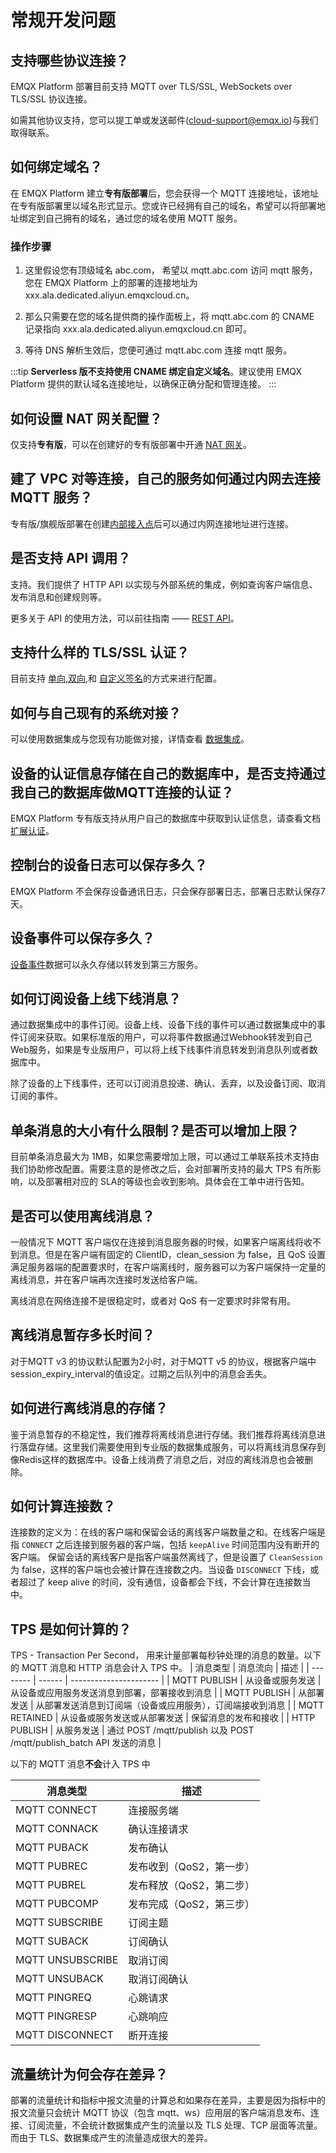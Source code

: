# 常规开发问题


## 支持哪些协议连接？
EMQX Platform 部署目前支持 MQTT over TLS/SSL, WebSockets over TLS/SSL 协议连接。

如需其他协议支持，您可以提工单或发送邮件(cloud-support@emqx.io)与我们取得联系。

## 如何绑定域名？

在 EMQX Platform 建立**专有版部署**后，您会获得一个 MQTT 连接地址，该地址在专有版部署里以域名形式显示。您或许已经拥有自己的域名，希望可以将部署地址绑定到自己拥有的域名，通过您的域名使用 MQTT 服务。

### 操作步骤
1. 这里假设您有顶级域名 abc.com， 希望以 mqtt.abc.com 访问 mqtt 服务，您在 EMQX Platform 上的部署的连接地址为 xxx.ala.dedicated.aliyun.emqxcloud.cn。

2. 那么只需要在您的域名提供商的操作面板上，将 mqtt.abc.com 的 CNAME 记录指向 xxx.ala.dedicated.aliyun.emqxcloud.cn 即可。

3. 等待 DNS 解析生效后，您便可通过 mqtt.abc.com 连接 mqtt 服务。

:::tip
**Serverless 版不支持使用 CNAME 绑定自定义域名**。建议使用 EMQX Platform 提供的默认域名连接地址，以确保正确分配和管理连接。
:::

## 如何设置 NAT 网关配置？
仅支持**专有版**，可以在创建好的专有版部署中开通 [NAT 网关](../vas/nat-gateway.md)。

## 建了 VPC 对等连接，自己的服务如何通过内网去连接 MQTT 服务？
专有版/旗舰版部署在创建[内部接入点](../vas/intranet-lb.md)后可以通过内网连接地址进行连接。

## 是否支持 API 调用？
支持。我们提供了 HTTP API 以实现与外部系统的集成，例如查询客户端信息、发布消息和创建规则等。

更多关于 API 的使用方法，可以前往指南 —— [REST API](../api/api_overview.md)。

## 支持什么样的 TLS/SSL 认证？
目前支持 [单向](../deployments/tls_ssl.md),[双向](../deployments/tls_ssl.md),和 [自定义签名](../deployments/tls_ssl.md)的方式来进行配置。


## 如何与自己现有的系统对接？
可以使用数据集成与您现有功能做对接，详情查看 [数据集成](../data_integration/introduction.md)。

## 设备的认证信息存储在自己的数据库中，是否支持通过我自己的数据库做MQTT连接的认证？
EMQX Platform 专有版支持从用户自己的数据库中获取到认证信息，请查看文档[扩展认证](../deployments/custom_auth.md)。

## 控制台的设备日志可以保存多久？
EMQX Platform 不会保存设备通讯日志，只会保存部署日志，部署日志默认保存7天。


## 设备事件可以保存多久？
[设备事件](../rule_engine/rule_engine_events.md)数据可以永久存储以转发到第三方服务。

## 如何订阅设备上线下线消息？
通过数据集成中的事件订阅。设备上线、设备下线的事件可以通过数据集成中的事件订阅来获取。如果标准版的用户，可以将事件数据通过Webhook转发到自己Web服务，如果是专业版用户，可以将上线下线事件消息转发到消息队列或者数据库中。

除了设备的上下线事件，还可以订阅消息投递、确认、丢弃，以及设备订阅、取消订阅的事件。

## 单条消息的大小有什么限制？是否可以增加上限？
目前单条消息最大为 1MB，如果您需要增加上限，可以通过工单联系技术支持由我们协助修改配置。需要注意的是修改之后，会对部署所支持的最大 TPS 有所影响，以及部署相对应的 SLA的等级也会收到影响。具体会在工单中进行告知。

## 是否可以使用离线消息？
一般情况下 MQTT 客户端仅在连接到消息服务器的时候，如果客户端离线将收不到消息。但是在客户端有固定的 ClientID，clean_session 为 false，且 QoS 设置满足服务器端的配置要求时，在客户端离线时，服务器可以为客户端保持一定量的离线消息，并在客户端再次连接时发送给客户端。

离线消息在网络连接不是很稳定时，或者对 QoS 有一定要求时非常有用。

## 离线消息暂存多长时间？
对于MQTT v3 的协议默认配置为2小时，对于MQTT v5 的协议，根据客户端中 session_expiry_interval的值设定。过期之后队列中的消息会丢失。

## 如何进行离线消息的存储？
鉴于消息暂存的不稳定性，我们推荐将离线消息进行存储。我们推荐将离线消息进行落盘存储。这里我们需要使用到专业版的数据集成服务，可以将离线消息保存到像Redis这样的数据库中。设备上线消费了消息之后，对应的离线消息也会被删除。

## 如何计算连接数？
连接数的定义为：在线的客户端和保留会话的离线客户端数量之和。在线客户端是指 `CONNECT` 之后连接到服务器的客户端，包括 `keepAlive` 时间范围内没有断开的客户端。 保留会话的离线客户是指客户端虽然离线了，但是设置了 `CleanSession` 为 false，这样的客户端也会被计算在连接数之内。当设备 `DISCONNECT` 下线，或者超过了 keep alive 的时间，没有通信，设备都会下线，不会计算在连接数当中。

## TPS 是如何计算的？
TPS - Transaction Per Second， 用来计量部署每秒钟处理的消息的数量。以下的 MQTT 消息和 HTTP 消息会计入 TPS 中。
| 消息类型     | 消息流向   | 描述              |
| -------- | ------ | ---------------------- |
| MQTT PUBLISH | 从设备或服务发送 | 从设备或应用服务发送消息到部署，部署接收到消息   |
| MQTT PUBLISH | 从部署发送 | 从部署发送消息到订阅端（设备或应用服务），订阅端接收到消息 |
| MQTT RETAINED | 从设备或服务发送或从部署发送 | 保留消息的发布和接收 |
| HTTP PUBLISH | 从服务发送 | 通过 POST /mqtt/publish 以及 POST /mqtt/publish_batch API 发送的消息 |



以下的 MQTT 消息**不会**计入 TPS 中

| 消息类型  | 描述              |
| -------- | ---------------------- |
| MQTT CONNECT | 连接服务端   |
| MQTT CONNACK | 确认连接请求   |
| MQTT PUBACK | 发布确认 |
| MQTT PUBREC | 发布收到（QoS2，第一步） |
| MQTT PUBREL | 发布释放（QoS2，第二步） |
| MQTT PUBCOMP | 发布完成（QoS2，第三步） |
| MQTT SUBSCRIBE | 订阅主题 |
| MQTT SUBACK | 订阅确认 |
| MQTT UNSUBSCRIBE | 取消订阅 |
| MQTT UNSUBACK | 取消订阅确认 |
| MQTT PINGREQ | 心跳请求 |
| MQTT PINGRESP | 心跳响应 |
| MQTT DISCONNECT | 断开连接 |

## 流量统计为何会存在差异？
部署的流量统计和指标中报文流量的计算总和如果存在差异，主要是因为指标中的报文流量只会统计 MQTT 协议（包含 mqtt、ws）应用层的客户端消息发布、连接、订阅流量，不会统计数据集成产生的流量以及 TLS 处理、TCP 层面等流量。而由于 TLS、数据集成产生的流量造成很大的差异。
